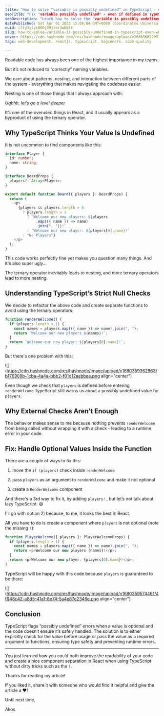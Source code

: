 ```yaml
---
title: "How to solve ”variable is possibly undefined” in TypeScript - even when it’s defined"
seoTitle: "Fix "variable possibly undefined" - even if defined in TypeScript"
seoDescription: "Learn how to solve the "variable is possibly undefined" error in TypeScript and avoid nesting with ternary operators in React"
datePublished: Sat Apr 01 2023 15:08:04 GMT+0000 (Coordinated Universal Time)
cuid: clfy3ylyc000j09jter3wb85k
slug: how-to-solve-variable-is-possibly-undefined-in-typescript-even-when-its-defined
cover: https://cdn.hashnode.com/res/hashnode/image/upload/v1680360220310/2fd2579e-dec3-49ad-adab-6d11b9c8f453.png
tags: web-development, reactjs, typescript, beginners, code-quality

---
```


Readable code has always been one of the highest importance in my teams.

But it’s not reduced to ”correctly” naming variables.

We care about patterns, nesting, and interaction between different parts of the system - everything that makes navigating the codebase easier.

Nesting is one of those things that I always approach with:

*Ughhh, let’s go a level deeper*

It’s one of the overused things in React, and it usually appears as a byproduct of using the ternary operator.

## Why TypeScript Thinks Your Value Is Undefined

It is not uncommon to find components like this:

```typescript
interface Player {
  id: number;
  name: string;
}

interface BoardProps {
  players?: Array<Player>;
}

export default function Board({ players }: BoardProps) {
  return (
    <p>
      {players && players.length > 0
        ? players.length > 1
          ? `Welcome our new players: ${players
              .map(({ name }) => name)
              .join(", ")}!`
          : `Welcome our new player: ${players[0].name}!`
        : "No Players"}
    </p>
  );
}
```

This code works perfectly fine yet makes you question many things. And it's also super ugly...

The ternary operator inevitably leads to nesting, and more ternary operators lead to more nesting.

## Understanding TypeScript’s Strict Null Checks

We decide to refactor the above code and create separate functions to avoid using the ternary operators:

```typescript
function renderWelcome() {
  if (players.length > 1) {
    const names = players.map(({ name }) => name).join(", ");
    return `Welcome our new players ${names}!`;
  }
  return `Welcome our new player: ${players[0].name}!`;
}
```

But there's one problem with this:

![](https://cdn.hashnode.com/res/hashnode/image/upload/v1680359362863/b176909b-1cba-4a4a-bbb2-f01d12aebbea.png align="center")

Even though we check that `players` is defined before entering `renderWelcome` TypeScript still warns us about a possibly undefined value for `players`.

## Why External Checks Aren’t Enough

The behavior makes sense to me because nothing prevents `renderWelcome` from being called without wrapping it with a check - leading to a runtime error in your code.

## Fix: Handle Optional Values Inside the Function

There are a couple of ways to fix this:

1. move the `if (players)` check inside `renderWelcome`
    
2. pass `players` as an argument to `renderWelcome` and make it not optional
    
3. create a `RenderWelcome` component
    

And there's a 3rd way to fix it, by adding `players!` , but let’s not talk about lazy TypeScript. 😄

I'll go with option 2) because, to me, it looks the best in React.

All you have to do is create a component where `players` is not optional (note the missing `?`):

```typescript
function PlayerWelcome({ players }: PlayerWelcomeProps) {
  if (players.length > 1) {
    const names = players.map(({ name }) => name).join(", ");
    return <p>Welcome our new players {names}!</p>;
  }
  return <p>Welcome our new player: {players[0].name}!</p>;
}
```

TypeScript will be happy with this code because `players` is guaranteed to be there:

![](https://cdn.hashnode.com/res/hashnode/image/upload/v1680359574461/4f948c42-a8d5-41a1-8e74-5a4e87e2346e.png align="center")

## **Conclusion**

TypeScript flags “possibly undefined” errors when a value is optional and the code doesn’t ensure it’s safely handled. The solution is to either explicitly check for the value before usage or pass the value as a required argument to functions, ensuring type safety and preventing runtime errors.

---

You just learned how you could both improve the readability of your code and create a nice component separation in React when using TypeScript without dirty tricks such as the `!`.

Thanks for reading my article!

If you liked it, share it with someone who would find it helpful and give the article a ❤️!

Until next time,

Akos